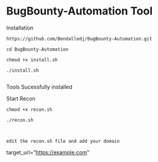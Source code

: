# BugBounty-Automation Tool 

Installation

```
https://github.com/Bendalledj/BugBounty-Automation.git

cd BugBounty-Automation

chmod +x install.sh

./install.sh 


```
Tools Sucessfully installed 


Start Recon 

```
chmod +x recon.sh

./recon.sh



edit the recon.sh file and add your domain 

```
target_url=”<https://example.com>"
